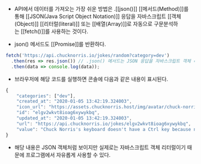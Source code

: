 - API에서 데이터를 가져오는 가장 쉬운 방법은 .[[json()]] [[메서드(Method)]]를 통해 [[JSON(Java Script Object Notation)]] 응답을 자바스크립트 [[객체(Object)]] [[리터럴(literal)]] 또는 [[배열(Array)]]로 자동으로 구문분석하는 [[fetch()]]를 사용하는 것이다.

- json() 메서드도 [[Promise]]를 반환하다.

```js
fetch('https://api.chucknorris.io/jokes/random?category=dev')
  .then(res => res.json()) // .json() 메서드는 JSON 응답을 자바스크립트 객체 리터럴로 구문분석합
  .then(data => console.log(data));
```

- 브라우저에 해당 코드를 실행하면 콘솔에 다음과 같은 내용이 표시된다.

```js
{
    "categories": ["dev"],
    "created_at": "2020-01-05 13:42:19.324003",
    "icon_url": "https://assets.chucknorris.host/img/avatar/chuck-norris.png",
    "id": "elgv2wkvt8ioag6xywykbq",
    "updated_at": "2020-01-05 13:42:19.324003",
    "url": "https://api.chucknorris.io/jokes/elgv2wkvt8ioag6xywykbq",
    "value": "Chuck Norris's keyboard doesn't have a Ctrl key because nothing controls Chuck Norris."
}
```

- 해당 내용은 JSON 객체처럼 보이지만 실제로는 자바스크립트 객체 리터럴이기 때문에 프로그램에서 자유롭게 사용할 수 있다.
